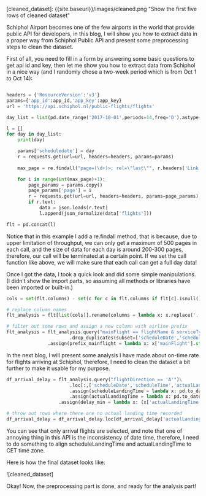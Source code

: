 [cleaned_dataset]: {{site.baseurl}}/images/cleaned.png "Show the first five rows of cleaned dataset" 

Schiphol Airport becomes one of the few airports in the world that provide public API for developers, in this blog, I will show you how to extract data in a proper way from Schiphol Public API and present some preprocessing steps to clean the dataset.

First of all, you need to fill in a form by answering some basic questions to get api id and key, then let me show you how to extract data from Schiphol in a nice way (and I randomly chose a two-week period which is from Oct 1 to Oct 14):

```python

headers = {'ResourceVersion':'v3'}
params={'app_id':app_id,'app_key':app_key}
url = 'https://api.schiphol.nl/public-flights/flights'

day_list = list(pd.date_range('2017-10-01',periods=14,freq='D').astype(str))

l = []
for day in day_list:
    print(day)

    params['scheduledate'] = day
    r = requests.get(url=url, headers=headers, params=params)
    
    max_page = re.findall("page=(\d+)>; rel=\"last\"", r.headers['Link'])[0]

    for i in range(int(max_page)+1):
        page_params = params.copy()
        page_params['page'] = i
        r = requests.get(url=url, headers=headers, params=page_params)
        if r.text:
            data = json.loads(r.text)
            l.append(json_normalize(data['flights']))

flt = pd.concat(l)
```
Notice that in this example I add a re.findall method, that is because, due to upper limitation of throughput, we can only get a maximum of 500 pages in each call, and the size of data for each day is around 200-300 pages, therefore, our call will be terminated at a certain point. If we set the call function like above, we will make sure that each call can get a full day data! 

Once I got the data, I took a quick look and did some simple manipulations. (I didn’t show the import parts, so assuming all methods or libraries have been imported or built-in.)

```python
cols = set(flt.columns) - set(c for c in flt.columns if flt[c].isnull().all())

# replace column names
flt_analysis = flt[list(cols)].rename(columns = lambda x: x.replace('.','_')).reset_index().drop('index',axis=1)

# filter out some rows and assign a new column with airline prefix
flt_analysis = flt_analysis.query("mainFlight == flightName & serviceType == 'J'")\
    		           .drop_duplicates(subset=['scheduleDate','scheduleTime','mainFlight','flightDirection']) \
   			   .assign(prefix_mainflight = lambda x: x['mainFlight'].str.extract('^([A-Z]{3}|[A-Z0-9]{2})',expand=False))

```

In the next blog, I will present some analysis I have made about on-time rate for flights arriving at Schiphol, therefore, I need to clean the dataset a bit further to make it usable for my purpose.
```python
df_arrival_delay = flt_analysis.query("flightDirection == 'A'")\
    			       .loc[:,['scheduleDate','scheduleTime','actualLandingTime','prefix_mainflight']]\
    			       .assign(scheduleLandingTime = lambda x: pd.to_datetime(x['scheduleDate'] + ' ' + x['scheduleTime']).dt.tz_localize('CET'))\
    			       .assign(actualLandingTime = lambda x: pd.to_datetime(x['actualLandingTime']).dt.tz_localize('UTC').dt.tz_convert('CET'))\
   			       .assign(delay_min = lambda x: (x['actualLandingTime']-x['scheduleLandingTime']).astype('timedelta64[m]'))

# throw out rows where there are no actual landing time recorded
df_arrival_delay = df_arrival_delay.loc[df_arrival_delay['actualLandingTime'].notnull()]
```
You can see that only arrival flights are selected, and note that one of annoying thing in this API is the inconsistency of date time, therefore, I need to do something to align scheduleLandingTime and actualLandingTime to CET time zone.

Here is how the final dataset looks like:

![cleaned_dataset]

Okay! Now, the preprocessing part is done, and ready for the analysis part!


